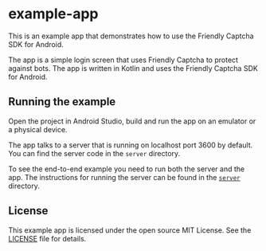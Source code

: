 # example-app

This is an example app that demonstrates how to use the Friendly Captcha SDK for Android.

The app is a simple login screen that uses Friendly Captcha to protect against bots. The app is written in Kotlin and uses the Friendly Captcha SDK for Android.

## Running the example
Open the project in Android Studio, build and run the app on an emulator or a physical device.

The app talks to a server that is running on localhost port 3600 by default. You can find the server code in the `server` directory.

To see the end-to-end example you need to run both the server and the app. The instructions for running the server can be found in the [`server`](./server/README.md) directory.

## License
This example app is licensed under the open source MIT License. See the [LICENSE](./LICENSE) file for details.